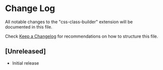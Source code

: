 # Change Log

All notable changes to the "css-class-builder" extension will be documented in this file.

Check [Keep a Changelog](http://keepachangelog.com/) for recommendations on how to structure this file.

## [Unreleased]

- Initial release